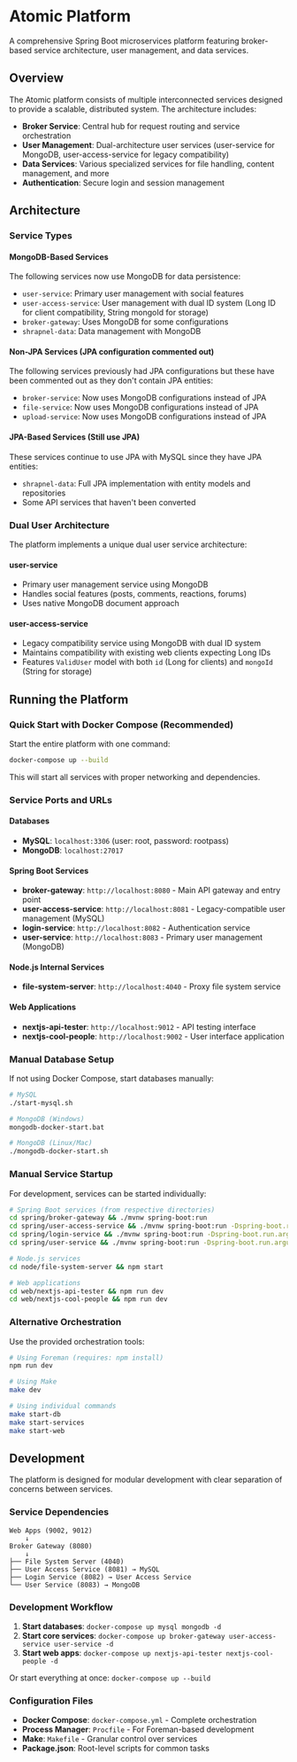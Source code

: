 # Atomic Platform

A comprehensive Spring Boot microservices platform featuring broker-based service architecture, user management, and data services.

## Overview

The Atomic platform consists of multiple interconnected services designed to provide a scalable, distributed system. The architecture includes:

- **Broker Service**: Central hub for request routing and service orchestration
- **User Management**: Dual-architecture user services (user-service for MongoDB, user-access-service for legacy compatibility)
- **Data Services**: Various specialized services for file handling, content management, and more
- **Authentication**: Secure login and session management

## Architecture

### Service Types

#### MongoDB-Based Services

The following services now use MongoDB for data persistence:

- `user-service`: Primary user management with social features
- `user-access-service`: User management with dual ID system (Long ID for client compatibility, String mongoId for storage)
- `broker-gateway`: Uses MongoDB for some configurations
- `shrapnel-data`: Data management with MongoDB

#### Non-JPA Services (JPA configuration commented out)

The following services previously had JPA configurations but these have been commented out as they don't contain JPA entities:

- `broker-service`: Now uses MongoDB configurations instead of JPA
- `file-service`: Now uses MongoDB configurations instead of JPA
- `upload-service`: Now uses MongoDB configurations instead of JPA

#### JPA-Based Services (Still use JPA)

These services continue to use JPA with MySQL since they have JPA entities:

- `shrapnel-data`: Full JPA implementation with entity models and repositories
- Some API services that haven't been converted

### Dual User Architecture

The platform implements a unique dual user service architecture:

#### user-service

- Primary user management service using MongoDB
- Handles social features (posts, comments, reactions, forums)
- Uses native MongoDB document approach

#### user-access-service

- Legacy compatibility service using MongoDB with dual ID system
- Maintains compatibility with existing web clients expecting Long IDs
- Features `ValidUser` model with both `id` (Long for clients) and `mongoId` (String for storage)

## Running the Platform

### Quick Start with Docker Compose (Recommended)

Start the entire platform with one command:

```bash
docker-compose up --build
```

This will start all services with proper networking and dependencies.

### Service Ports and URLs

#### Databases

- **MySQL**: `localhost:3306` (user: root, password: rootpass)
- **MongoDB**: `localhost:27017`

#### Spring Boot Services

- **broker-gateway**: `http://localhost:8080` - Main API gateway and entry point
- **user-access-service**: `http://localhost:8081` - Legacy-compatible user management (MySQL)
- **login-service**: `http://localhost:8082` - Authentication service
- **user-service**: `http://localhost:8083` - Primary user management (MongoDB)

#### Node.js Internal Services

- **file-system-server**: `http://localhost:4040` - Proxy file system service

#### Web Applications

- **nextjs-api-tester**: `http://localhost:9012` - API testing interface
- **nextjs-cool-people**: `http://localhost:9002` - User interface application

### Manual Database Setup

If not using Docker Compose, start databases manually:

```bash
# MySQL
./start-mysql.sh

# MongoDB (Windows)
mongodb-docker-start.bat

# MongoDB (Linux/Mac)
./mongodb-docker-start.sh
```

### Manual Service Startup

For development, services can be started individually:

```bash
# Spring Boot services (from respective directories)
cd spring/broker-gateway && ./mvnw spring-boot:run
cd spring/user-access-service && ./mvnw spring-boot:run -Dspring-boot.run.arguments="--server.port=8081"
cd spring/login-service && ./mvnw spring-boot:run -Dspring-boot.run.arguments="--server.port=8082"
cd spring/user-service && ./mvnw spring-boot:run -Dspring-boot.run.arguments="--server.port=8083"

# Node.js services
cd node/file-system-server && npm start

# Web applications
cd web/nextjs-api-tester && npm run dev
cd web/nextjs-cool-people && npm run dev
```

### Alternative Orchestration

Use the provided orchestration tools:

```bash
# Using Foreman (requires: npm install)
npm run dev

# Using Make
make dev

# Using individual commands
make start-db
make start-services
make start-web
```

## Development

The platform is designed for modular development with clear separation of concerns between services.

### Service Dependencies

```
Web Apps (9002, 9012)
    ↓
Broker Gateway (8080)
    ↓
├── File System Server (4040)
├── User Access Service (8081) → MySQL
├── Login Service (8082) → User Access Service
└── User Service (8083) → MongoDB
```

### Development Workflow

1. **Start databases**: `docker-compose up mysql mongodb -d`
2. **Start core services**: `docker-compose up broker-gateway user-access-service user-service -d`
3. **Start web apps**: `docker-compose up nextjs-api-tester nextjs-cool-people -d`

Or start everything at once: `docker-compose up --build`

### Configuration Files

- **Docker Compose**: `docker-compose.yml` - Complete orchestration
- **Process Manager**: `Procfile` - For Foreman-based development
- **Make**: `Makefile` - Granular control over services
- **Package.json**: Root-level scripts for common tasks
